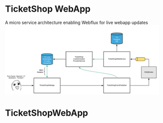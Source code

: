 # TicketShop WebApp

A micro service architecture enabling Webflux for live webapp updates
![alt text](https://github.com/rjclancy/TicketShopWebApp/blob/master/arch-09-07.png?raw=true)
# TicketShopWebApp
